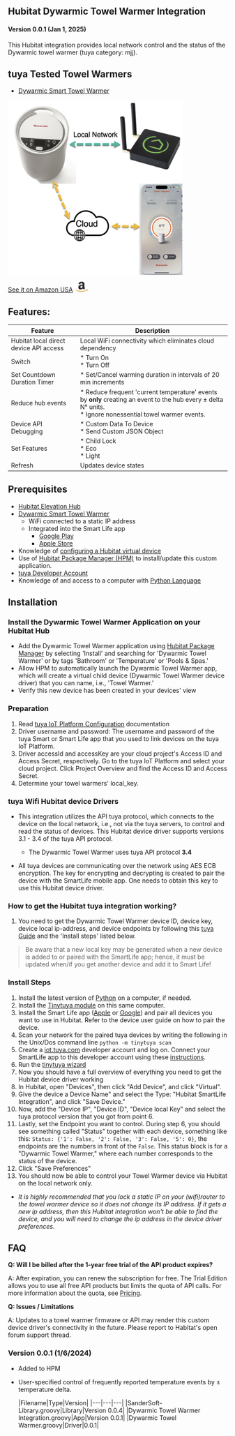 ## Hubitat Dywarmic Towel Warmer Integration

#### Version 0.0.1 (Jan 1, 2025) 

This Hubitat integration provides local network control and the status of the Dywarmic towel warmer (tuya category: mjj).  

## tuya Tested Towel Warmers
* [Dywarmic Smart Towel Warmer](https://www.dywarmic.com/)

<a href="https://www.amazon.com/Dywarmic-Smart-Towel-Warmer-Coolbreeze/dp/B0D9Y8DSMS" target="_blank"> <img src=https://raw.githubusercontent.com/KurtSanders/Hubitat-Dywarmic-Integration/refs/heads/main/Images/Dywarmic%20Warmer%20Top%20Down.jpg align="center" width="400" height="400" /> </a>

[See it on Amazon USA](https://www.amazon.com/Dywarmic-Smart-Towel-Warmer-Coolbreeze/dp/B0D9Y8DSMS) <a href="https://www.amazon.com/Dywarmic-Smart-Towel-Warmer-Coolbreeze/dp/B0D9Y8DSMS" target="_blank"> <img src="https://raw.githubusercontent.com/KurtSanders/Hubitat-Dywarmic-Integration/refs/heads/main/Images/amazon-link-logo.jpg" width="30" height="25" /> </a>

## Features:

| Feature | Description |
|------|--------|
| Hubitat local direct device API access|Local WiFi connectivity which eliminates cloud dependency|
| Switch | * Turn On <br>* Turn Off|
| Set Countdown Duration Timer | * Set/Cancel warming duration in intervals of 20 min increments  |
|Reduce hub events| * Reduce frequent 'current temperature' events by **only** creating an event to the hub every ± delta N° units.<br>* Ignore nonessential towel warmer events.|
| Device API Debugging | * Custom Data To Device<br>* Send Custom JSON Object |
| Set Features| * Child Lock<br>* Eco<br>* Light|
| Refresh| Updates device states |

## Prerequisites 
* [Hubitat Elevation Hub](https://hubitat.com/)
*  [Dywarmic Smart Towel Warmer](https://www.dywarmic.com/)
   * WiFi connected to a static IP address
   * Integrated into the Smart Life app
     * [Google Play](https://play.google.com/store/apps/detailsid=com.tuya.smartlife&hl=en_US)
     * [Apple Store](https://apps.apple.com/us/app/smart-life-smart-living/id1115101477)
* Knowledge of [configuring a Hubitat virtual device](https://community.hubitat.com/t/creating-a-virtual-device-for-wifi-devices/46514)  
* Use of [Hubitat Package Manager (HPM)](https://hubitatpackagemanager.hubitatcommunity.com/installing.html) to install/update this custom application.
* [tuya Developer Account](https://developer.tuya.com/en/)
* Knowledge of and access to a computer with [Python Language](https://www.datacamp.com/blog/how-to-learn-python-expert-guide)

## Installation
### Install the Dywarmic Towel Warmer Application on your Hubitat Hub
 * Add the Dywarmic Towel Warmer application using [Hubitat Package Manager](https://hubitatpackagemanager.hubitatcommunity.com/) by selecting 'Install' and searching for 'Dywarmic Towel Warmer' or by tags 'Bathroom' or 'Temperature' or 'Pools & Spas.'
* Allow HPM to automatically launch the Dywarmic Towel Warmer app, which will create a virtual child device (Dywarmic Towel Warmer device driver) that you can name, i.e., 'Towel Warmer.' 
* Verify this new device has been created in your devices' view
 
### Preparation

1. Read [tuya IoT Platform Configuration](https://github.com/tuya/tuya-homebridge/wiki/tuya-IoT-Platform-Configuration-Guide-Using-Smart-Home-PaaS?_source=d8fba44feeef4757f7f22a14c2295f3f) documentation
2. Driver username and password: The username and password of the tuya Smart or Smart Life app that you used to link devices on the tuya IoT Platform.
3. Driver accessId and accessKey are your cloud project's Access ID and Access Secret, respectively. Go to the tuya IoT Platform and select your cloud project. Click Project Overview and find the Access ID and Access Secret.
4. Determine your towel warmers' local_key.

### tuya Wifi Hubitat device Drivers

* This integration utilizes the API tuya protocol, which connects to the device on the local network, i.e., not via the tuya servers, to control and read the status of devices. This Hubitat device driver supports versions 3.1 - 3.4 of the tuya API protocol. 
  * The Dywarmic Towel Warmer uses tuya API protocol **3.4**

* All tuya devices are communicating over the network using AES ECB encryption. The key for encrypting and decrypting is created to pair the device with the SmartLife mobile app. One needs to obtain this key to use this Hubitat device driver.

### How to get the Hubitat tuya integration working?

1. You need to get the Dywarmic Towel Warmer device ID, device key, device local ip-address, and device endpoints by following this [tuya Guide](https://github.com/jasonacox/tinytuya#tinytuya) and the 'Install steps' listed below.

> Be aware that a new local key may be generated when a new device is added to or paired with the SmartLife app; hence, it must be updated when/if you get another device and add it to Smart Life!

### Install Steps
1. Install the latest version of [Python](https://www.python.org/) on a computer, if needed.
2. Install the [Tinytuya module](https://github.com/jasonacox/tinytuya#tinytuya-setup) on this same computer.
3. Install the Smart Life app ([Apple](https://apps.apple.com/us/app/smart-life-smart-living/id1115101477) or [Google](https://play.google.com/store/apps/details?id=com.tuya.smartlife&hl=en_US)) and pair all devices you want to use in Hubitat. Refer to the device user guide on how to pair the device.
4. Scan your network for the paired tuya devices by writing the following in the Unix/Dos command line ```python -m tinytuya scan```
5. Create a [iot.tuya.com](https://iot.tuya.com) developer account and log on.  Connect your SmartLife app to this developer account using these [instructions](https://github.com/jasonacox/tinytuya#setup-wizard---getting-local-keys).
6. Run the [tinytuya wizard](https://github.com/jasonacox/tinytuya#setup-wizard---getting-local-keys)
7. Now you should have a full overview of everything you need to get the Hubitat device driver working
8. In Hubitat, open "Devices", then click "Add Device", and click "Virtual".
9. Give the device a Device Name" and select the Type: "Hubitat SmartLife Integration", and click "Save Device."
10. Now, add the "Device IP", "Device ID", "Device local Key" and select the tuya protocol version that you got from point 6.
11. Lastly, set the Endpoint you want to control. During step 6, you should see something called "Status" together with each device, something like this: ```Status: {'1': False, '2': False, '3': False, '5': 0}```, the endpoints are the numbers in front of the ```False```. This status block is for a "Dywarmic Towel Warmer," where each number corresponds to the status of the device.
12. Click "Save Preferences"
13. You should now be able to control your Towel Warmer device via Hubitat on the local network only.

* *It is highly recommended that you lock a static IP on your (wifi)router to the towel warmer device so it does not change its IP address. If it gets a new ip address, then this Hubitat integration won't be able to find the device, and you will need to change the ip address in the device driver preferences.*

## FAQ

**Q: Will I be billed after the 1-year free trial of the API product expires?**

A: After expiration, you can renew the subscription for free. The Trial Edition allows you to use all free API products but limits the quota of API calls. For more information about the quota, see [Pricing](https://developer.tuya.com/en/docs/iot/membership-service?id=K9m8k45jwvg9j&_source=bb1b5b405f43ab2b3c7a7cb9ca95773d).

**Q: Issues / Limitations** 

A: Updates to a towel warmer firmware or API may render this custom device driver's connectivity in the future.  Please report to Habitat's open forum support thread.


### Version 0.0.1 (1/6/2024)
* Added to HPM
* User-specified control of frequently reported temperature events by ± temperature delta.

   |Filename|Type|Version|
|---|---|---|
|SanderSoft-Library.groovy|Library|Version 0.0.4|
|Dywarmic Towel Warmer Integration.groovy|App|Version 0.0.1|
|Dywarmic Towel Warmer.groovy|Driver|0.0.1|
